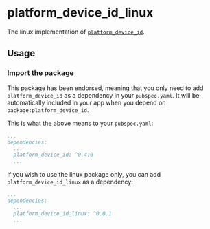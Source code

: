 # platform_device_id_linux

The linux implementation of [`platform_device_id`][1].

## Usage

### Import the package

This package has been endorsed, meaning that you only need to add `platform_device_id`
as a dependency in your `pubspec.yaml`. It will be automatically included in your app
when you depend on `package:platform_device_id`.

This is what the above means to your `pubspec.yaml`:

```yaml
...
dependencies:
  ...
  platform_device_id: ^0.4.0
  ...
```

If you wish to use the linux package only, you can add  `platform_device_id_linux` as a
dependency:

```yaml
...
dependencies:
  ...
  platform_device_id_linux: ^0.0.1
  ...
```

[1]: ../platform_device_id
